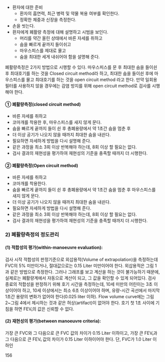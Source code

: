 - 환자에 대한 준비
    - 환자의 흡연력, 최근 병력 및 약물 복용 여부를 확인한다.
    - 정확한 체중과 신장을 측정한다.
- 손을 씻는다.
- 환자에게 폐활량 측정에 대해 설명하고 시범을 보인다.
    - 머리를 약간 올린 상태에서 바른 자세를 취하고
    - 숨을 빠르게 끝까지 들이쉬고
    - 마우스피스를 제대로 물고
    - 숨을 최대한 세게 내쉬어야 함을 설명해 준다.

폐활량측정은 2가지 방법으로 시행할 수 있다. 마우스피스를 문 후 최대한 숨을 들이쉰 후 최대호기를 하는 것을 Closed circuit method라 하고, 최대한 숨을 들이쉰 후에 마우스피스를 물고 최대호기를 하는 것을 open circuit method 라고 한다. 만약 일회용 필터를 사용하지 않을 경우에는 감염 방지를 위해 open circuit method로 검사를 시행해야 한다.

#### ① 폐활량측정(closed circuit method)
- 바른 자세를 취하고
- 코마개를 착용한 후, 마우스피스를 새지 않게 문다.
- 숨을 빠르게 끝까지 들이 쉰 후 총폐용량에서 약 1초간 숨을 멈춘 후
- 더 이상 공기가 나오지 않을 때까지 최대한 숨을 내쉰다.
- 필요하면 자세하게 방법을 다시 설명해 준다.
- 같은 과정을 최소 3회 이상 반복해야 하는데, 8회 이상 할 필요는 없다.
- 검사 결과의 재현성을 평가하여 재현성의 기준을 충족할 때까지 더 시행한다.

#### ② 폐활량측정(Open circuit method)
- 바른 자세를 취하고
- 코마개를 착용한다.
- 숨을 빠르게 끝까지 들이 쉰 후 총폐용량에서 약 1초간 숨을 멈춘 후 마우스피스를 새지 않게 문다.
- 더 이상 공기가 나오지 않을 때까지 최대한 숨을 내쉰다.
- 필요하면 자세하게 방법을 다시 설명해 준다.
- 같은 과정을 최소 3회 이상 반복해야 하는데, 8회 이상 할 필요는 없다.
- 검사 결과의 재현성을 평가하여 재현성의 기준을 충족할 때까지 더 시행한다.

### 2) 폐활량측정의 정도관리
#### (1) 적합성의 평가(within-manoeuvre evaluation):
검사 시작 적합성의 판정기준으로 외삽용적(Volume of extrapolation)을 측정하는데 FVC의 5% 미만이거나, 절대값으로는 0.15 Liter 미만이어야 한다. 외삽용적은 그림 1과 같은 방법으로 측정한다. 그러나 그래프를 보고 계산을 하는 것이 불가능하기 때문에, 실제로는 폐활량계에서 자동으로 계산이 되고, 그 값을 확인할 수 있게 되어있다. 검사 종료의 적합성을 판정하기 위해 호기 시간을 측정하는데, 10세 미만의 어린이는 3초 이상이어야 하고, 10세 이상에서는 최소 6초 이상이어야 하며, 유량-시간 곡선에서 마지막 1초간 용량의 변화가 없어야 한다(0.025 liter 이하). Flow volume curve에는 그림 2~그림 4에서 제시하는 것과 같은 허상(artifact)이 없어야 한다. 호기 첫 1초 사이에 기침을 하면 FEV₁의 값은 신뢰할 수 없다.

#### (2) 재현성의 평가(between manoeuvre criteria):
가장 큰 FVC와 그 다음으로 큰 FVC 값의 차이가 0.15 Liter 이하이고, 가장 큰 FEV₁과 그 다음으로 큰 FEV₁ 값의 차이가 0.15 Liter 이하이어야 한다. 단, FVC가 1.0 Liter 이하인

<PAGE>156